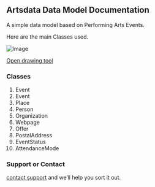 ## Artsdata Data Model Documentation

A simple data model based on Performing Arts Events.

Here are the main Classes used.

![Image](images/)

[Open drawing tool](https://www.yworks.com/yed-live/?file=https://gist.githubusercontent.com/saumier/0b09f57a9eedb32a8ca7c1081cb13cb3/raw/ba5848461df12c4655b3f4ca4e7ea0d60588e153/Artsdata_Event_Model)


### Classes

1. Event
2. Event
3. Place
4. Person
5. Organization
6. Webpage
7. Offer
8. PostalAddress
9. EventStatus
10. AttendanceMode

### Support or Contact

[contact support](email:support@culturecreates.com) and we’ll help you sort it out.
